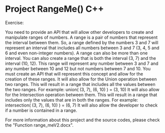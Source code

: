 # Project RangeMe() C++

Exercise:

You need to provide an API that will allow other developers to create and manipulate ranges of
numbers.
A range is a pair of numbers that represent the interval between them. So, a range defined by
the numbers 3 and 7 will represent an interval that includes all numbers between 3 and 7 (3, 4, 5
and 6 and even non-integer numbers).
A range can also be more than one interval. You can also create a range that is both the interval
(3, 7) and the interval (10, 12). This range will represent any number between 3 and 7 and any
number between 10 and 12 but not numbers between 7 and 10.
You must create an API that will represent this concept and allow for the creation of these
ranges.
It will also allow for the Union operation between two ranges. This will result
in a range that includes all the values between the two ranges. For example: union( (3, 7), (6, 10)
) = (3, 10)
It will also allow for the Intersection operation between them. This will result in a range that
includes only the values that are in both the ranges. For example: intersection( (3, 7), (6, 10) ) =
(6, 7)
It will also allow the developer to check if a number is contained in a range.

For more information about this project and the source codes, please check the "Function range_meV2.docx".
